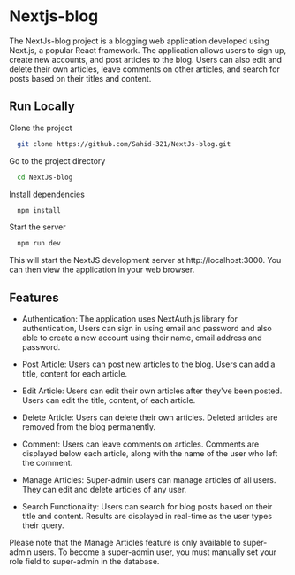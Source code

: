 
# Nextjs-blog

The NextJs-blog project is a blogging web application developed using Next.js, a popular React framework. The application allows users to sign up, create new accounts, and post articles to the blog. Users can also edit and delete their own articles, leave comments on other articles, and search for posts based on their titles and content.


## Run Locally

Clone the project

```bash
  git clone https://github.com/Sahid-321/NextJs-blog.git
```

Go to the project directory

```bash
  cd NextJs-blog
```

Install dependencies

```bash
  npm install
```

Start the server

```bash
  npm run dev
```

This will start the NextJS development server at http://localhost:3000. You can then view the application in your web browser.
## Features

- Authentication: The application uses NextAuth.js library for authentication, Users can sign in using email and password and also able to create a new account using their name, email address and password.

- Post Article: Users can post new articles to the blog. Users can add a title, content for each article.

- Edit Article: Users can edit their own articles after they've been posted. Users can edit the title, content, of each article.

- Delete Article: Users can delete their own articles. Deleted articles are removed from the blog permanently.

- Comment: Users can leave comments on articles. Comments are displayed below each article, along with the name of the user who left the comment.

- Manage Articles: Super-admin users can manage articles of all users. They can edit and delete articles of any user.

- Search Functionality: Users can search for blog posts based on their title and content. Results are displayed in real-time as the user types their query.

Please note that the Manage Articles feature is only available to super-admin users. To become a super-admin user, you must manually set your role field to super-admin in the database.


